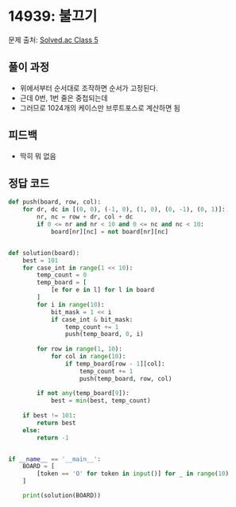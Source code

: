 # 14939: 불끄기
문제 출처: [Solved.ac Class 5](https://www.acmicpc.net/problem/14939)

## 풀이 과정
* 위에서부터 순서대로 조작하면 순서가 고정된다.
* 근데 0번, 1번 줄은 중첩되는데
* 그러므로 1024개의 케이스만 브루트포스로 계산하면 됨

## 피드백
* 딱히 뭐 없음

## 정답 코드
```python
def push(board, row, col):
    for dr, dc in [(0, 0), (-1, 0), (1, 0), (0, -1), (0, 1)]:
        nr, nc = row + dr, col + dc
        if 0 <= nr and nr < 10 and 0 <= nc and nc < 10:
            board[nr][nc] = not board[nr][nc]


def solution(board):
    best = 101
    for case_int in range(1 << 10):
        temp_count = 0
        temp_board = [
            [e for e in l] for l in board
        ]
        for i in range(10):
            bit_mask = 1 << i
            if case_int & bit_mask:
                temp_count += 1
                push(temp_board, 0, i)
        
        for row in range(1, 10):
            for col in range(10):
                if temp_board[row - 1][col]:
                    temp_count += 1
                    push(temp_board, row, col)
        
        if not any(temp_board[9]):
            best = min(best, temp_count)
    
    if best != 101:
        return best
    else:
        return -1


if __name__ == '__main__':
    BOARD = [
        [token == 'O' for token in input()] for _ in range(10)
    ]

    print(solution(BOARD))
```
